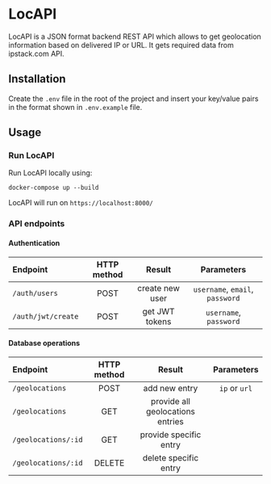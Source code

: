 # LocAPI
LocAPI is a JSON format backend REST API which allows to get geolocation information based on delivered IP or URL. It gets required data from ipstack.com API.

## Installation
Create the ```.env``` file in the root of the project and insert your key/value pairs in the format shown in ```.env.example``` file.

## Usage


### Run LocAPI
Run LocAPI locally using: 
```
docker-compose up --build
```
LocAPI will run on ```https://localhost:8000/```

### API endpoints

#### Authentication

| Endpoint               | HTTP method | Result          | Parameters                                  |
| :--------------------- |:----------: | :-------------: | :-----------------------------------------: |
| ```/auth/users```      | POST        | create new user | ```username```, ```email```, ```password``` |
| ```/auth/jwt/create``` | POST        | get JWT tokens  | ```username```, ```password```              |

#### Database operations

| Endpoint                 | HTTP method   | Result                            | Parameters                         |
| :----------------------- |:------------: | :-------------------------------: | :--------------------------------: |
| ```/geolocations```      | POST          | add new entry                     | ```ip``` or ```url```              |
| ```/geolocations```      | GET           | provide all geolocations entries  |                                    |
| ```/geolocations/:id```  | GET           | provide specific entry            |                                    |
| ```/geolocations/:id```  | DELETE        | delete specific entry             |                                    |

